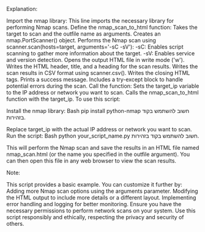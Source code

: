 Explanation:

Import the nmap library: This line imports the necessary library for performing Nmap scans.
Define the nmap_scan_to_html function:
Takes the target to scan and the outfile name as arguments.
Creates an nmap.PortScanner() object.
Performs the Nmap scan using scanner.scan(hosts=target, arguments='-sC -sV'):
-sC: Enables script scanning to gather more information about the target.
-sV: Enables service and version detection.
Opens the output HTML file in write mode ('w').
Writes the HTML header, title, and a heading for the scan results.
Writes the scan results in CSV format using scanner.csv().
Writes the closing HTML tags.
Prints a success message.
Includes a try-except block to handle potential errors during the scan.
Call the function:
Sets the target_ip variable to the IP address or network you want to scan.
Calls the nmap_scan_to_html function with the target_ip.
To use this script:

Install the nmap library:
Bash
pip install python-nmap
חשוב להשתמש בקוד בזהירות.

Replace target_ip with the actual IP address or network you want to scan.
Run the script:
Bash
python your_script_name.py
חשוב להשתמש בקוד בזהירות.

This will perform the Nmap scan and save the results in an HTML file named nmap_scan.html (or the name you specified in the outfile argument). You can then open this file in any web browser to view the scan results.

Note:

This script provides a basic example. You can customize it further by:
Adding more Nmap scan options using the arguments parameter.
Modifying the HTML output to include more details or a different layout.
Implementing error handling and logging for better monitoring.
Ensure you have the necessary permissions to perform network scans on your system.
Use this script responsibly and ethically, respecting the privacy and security of others.
